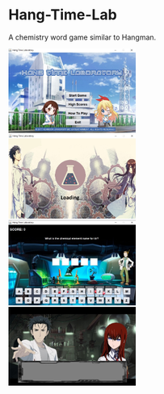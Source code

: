 # Hang-Time-Lab
A chemistry word game similar to Hangman.

<p float="left">
  <img src="sample_images/Hang1.jpg" width="50%">
  <img src="sample_images/Hang2.jpg" width="50%">
  <img src="sample_images/Hang3.jpg" width="50%">
  <img src="sample_images/Hang4.jpg" width="50%">
  </p>
